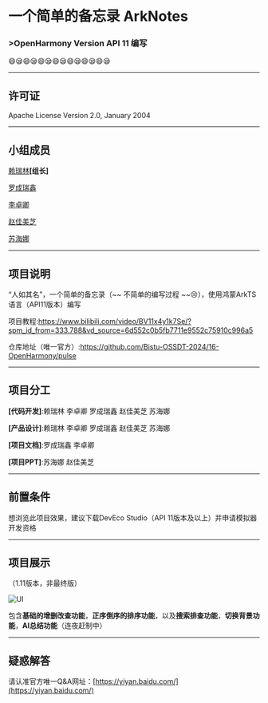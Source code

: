 # 一个简单的备忘录 ArkNotes
### >OpenHarmony Version API 11 编写
:smile::sleepy::smile::sleepy::smile::sleepy::smile::sleepy::smile::sleepy::smile::sleepy::smile::sleepy:


---


## 许可证
  Apache License
                           Version 2.0, January 2004

---
## 小组成员
 [赖瑞林](https://github.com/Andy-lucky2005 " a ture man ")**[组长]**
     
 [罗成瑞鑫](https://github.com/KazuWhite " 麻溜点发我五块 ")
      
  [李卓卿](https://github.com/lizhuoqing123 " project solver ")
      
  [赵佳美芝](https://github.com/zhaojmz " having lunch,having dinner ")
      
  [苏海娜](https://github.com/Hannah-Sue " 隐秘的车万人 ")


---
## 项目说明
“人如其名”，一个简单的备忘录（~~ 不简单的编写过程  ~~:cry:），使用鸿蒙ArkTS语言（API11版本）编写

项目教程:https://www.bilibili.com/video/BV11x4y1k7Se/?spm_id_from=333.788&vd_source=6d552c0b5fb7711e9552c75910c996a5

仓库地址（唯一官方）:https://github.com/Bistu-OSSDT-2024/16-OpenHarmony/pulse


---
## 项目分工
**[代码开发]**:赖瑞林 李卓卿 罗成瑞鑫 赵佳美芝 苏海娜

**[产品设计]**:赖瑞林 李卓卿 罗成瑞鑫 赵佳美芝 苏海娜

**[项目文档]**:罗成瑞鑫 李卓卿

**[项目PPT]**:苏海娜 赵佳美芝


---

## 前置条件

  想浏览此项目效果，建议下载DevEco Studio（API 11版本及以上）并申请模拟器开发资格

---

## 项目展示
（1.11版本，非最终版）

![UI](https://i-blog.csdnimg.cn/direct/559a26842a10439c9503802724350f71.png#pic_center)

包含**基础的增删改查功能**，**正序倒序的排序功能**，以及**搜索排查功能**，**切换背景功能**，**AI总结功能**（连夜赶制中）


----

## 疑惑解答

请认准官方唯一Q&A网址：[https://yiyan.baidu.com/](https://yiyan.baidu.com/)
